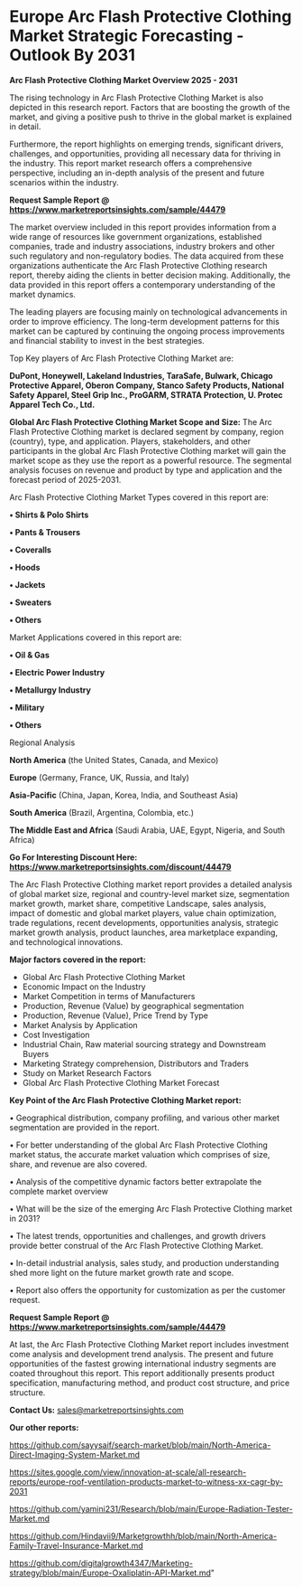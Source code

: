 # Europe Arc Flash Protective Clothing Market Strategic Forecasting - Outlook By 2031

<Strong> Arc Flash Protective Clothing Market Overview 2025 - 2031</strong>

The rising technology in Arc Flash Protective Clothing Market is also depicted in this research report. Factors that are boosting the growth of the market, and giving a positive push to thrive in the global market is explained in detail.

Furthermore, the report highlights on emerging trends, significant drivers, challenges, and opportunities, providing all necessary data for thriving in the industry. This report market research offers a comprehensive perspective, including an in-depth analysis of the present and future scenarios within the industry.

<strong>Request Sample Report @ <a href=https://www.marketreportsinsights.com/sample/44479>https://www.marketreportsinsights.com/sample/44479</a></strong>

The market overview included in this report provides information from a wide range of resources like government organizations, established companies, trade and industry associations, industry brokers and other such regulatory and non-regulatory bodies. The data acquired from these organizations authenticate the Arc Flash Protective Clothing research report, thereby aiding the clients in better decision making. Additionally, the data provided in this report offers a contemporary understanding of the market dynamics.

The leading players are focusing mainly on technological advancements in order to improve efficiency. The long-term development patterns for this market can be captured by continuing the ongoing process improvements and financial stability to invest in the best strategies.

Top Key players of Arc Flash Protective Clothing Market are:

<strong>DuPont, Honeywell, Lakeland Industries, TaraSafe, Bulwark, Chicago Protective Apparel, Oberon Company, Stanco Safety Products, National Safety Apparel, Steel Grip Inc., ProGARM, STRATA Protection, U. Protec Apparel Tech Co., Ltd.</strong>

<strong><b>Global Arc Flash Protective Clothing Market Scope and Size:</b></strong>
The Arc Flash Protective Clothing market is declared segment by company, region (country), type, and application. Players, stakeholders, and other participants in the global Arc Flash Protective Clothing market will gain the market scope as they use the report as a powerful resource. The segmental analysis focuses on revenue and product by type and application and the forecast period of 2025-2031.

Arc Flash Protective Clothing Market Types covered in this report are:

<strong>•  Shirts & Polo Shirts

•  Pants & Trousers

•  Coveralls

•  Hoods

•  Jackets

•  Sweaters

•  Others</strong>

Market Applications covered in this report are:

<strong>•  Oil & Gas

•  Electric Power Industry

•  Metallurgy Industry

•  Military

•  Others</strong> 

Regional Analysis

<strong>North America</strong> (the United States, Canada, and Mexico)

<strong>Europe</strong> (Germany, France, UK, Russia, and Italy)

<strong>Asia-Pacific</strong> (China, Japan, Korea, India, and Southeast Asia)

<strong>South America</strong> (Brazil, Argentina, Colombia, etc.)

<strong>The Middle East and Africa</strong> (Saudi Arabia, UAE, Egypt, Nigeria, and South Africa)

<strong>Go For Interesting Discount Here: <a href=https://www.marketreportsinsights.com/discount/44479>https://www.marketreportsinsights.com/discount/44479</a></strong>

The Arc Flash Protective Clothing market report provides a detailed analysis of global market size, regional and country-level market size, segmentation market growth, market share, competitive Landscape, sales analysis, impact of domestic and global market players, value chain optimization, trade regulations, recent developments, opportunities analysis, strategic market growth analysis, product launches, area marketplace expanding, and technological innovations.

<strong><b>Major factors covered in the report:</b></strong>
<ul>
  <li>Global Arc Flash Protective Clothing Market </li>
  <li>Economic Impact on the Industry</li>
  <li>Market Competition in terms of Manufacturers</li>
  <li>Production, Revenue (Value) by geographical segmentation</li>
  <li>Production, Revenue (Value), Price Trend by Type</li>
  <li>Market Analysis by Application</li>
  <li>Cost Investigation</li>
  <li>Industrial Chain, Raw material sourcing strategy and Downstream Buyers</li>
  <li>Marketing Strategy comprehension, Distributors and Traders</li>
  <li>Study on Market Research Factors</li>
  <li>Global Arc Flash Protective Clothing Market Forecast</li>
</ul>

<strong><b>Key Point of the Arc Flash Protective Clothing Market report:</b></strong>

• Geographical distribution, company profiling, and various other market segmentation are provided in the report.

• For better understanding of the global Arc Flash Protective Clothing market status, the accurate market valuation which comprises of size, share, and revenue are also covered.

• Analysis of the competitive dynamic factors better extrapolate the complete market overview

• What will be the size of the emerging Arc Flash Protective Clothing market in 2031?

• The latest trends, opportunities and challenges, and growth drivers provide better construal of the Arc Flash Protective Clothing Market.

• In-detail industrial analysis, sales study, and production understanding shed more light on the future market growth rate and scope.

• Report also offers the opportunity for customization as per the customer request.

<strong>Request Sample Report @ <a href=https://www.marketreportsinsights.com/sample/44479>https://www.marketreportsinsights.com/sample/44479</a></strong>

At last, the Arc Flash Protective Clothing Market report includes investment come analysis and development trend analysis. The present and future opportunities of the fastest growing international industry segments are coated throughout this report. This report additionally presents product specification, manufacturing method, and product cost structure, and price structure.

<strong>Contact Us:</strong>
sales@marketreportsinsights.com

<strong>Our other reports:</strong>

<a href=https://github.com/sayysaif/search-market/blob/main/North-America-Direct-Imaging-System-Market.md>https://github.com/sayysaif/search-market/blob/main/North-America-Direct-Imaging-System-Market.md</a>

<a href=https://sites.google.com/view/innovation-at-scale/all-research-reports/europe-roof-ventilation-products-market-to-witness-xx-cagr-by-2031>https://sites.google.com/view/innovation-at-scale/all-research-reports/europe-roof-ventilation-products-market-to-witness-xx-cagr-by-2031</a>

<a href=https://github.com/yamini231/Research/blob/main/Europe-Radiation-Tester-Market.md>https://github.com/yamini231/Research/blob/main/Europe-Radiation-Tester-Market.md</a>

<a href=https://github.com/Hindavii9/Marketgrowthh/blob/main/North-America-Family-Travel-Insurance-Market.md>https://github.com/Hindavii9/Marketgrowthh/blob/main/North-America-Family-Travel-Insurance-Market.md</a>

<a href=https://github.com/digitalgrowth4347/Marketing-strategy/blob/main/Europe-Oxaliplatin-API-Market.md>https://github.com/digitalgrowth4347/Marketing-strategy/blob/main/Europe-Oxaliplatin-API-Market.md</a>"
